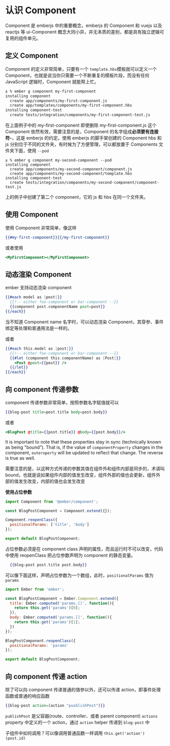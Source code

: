 # 认识 Component 

Component 是 emberjs 中的重要概念，emberjs 的 Component 和 vuejs 以及 reactjs 等 ui-Component 概念大同小异，并无本质的差别，都是具有独立逻辑可复用的组件单元。

## 定义 Component 

Component 的定义非常简单，只要有一个 `template.hbs`模板就可以定义一个 Component，也就是说当你只需要一个不断重复的模板片段，而没有任何 JavaScript 逻辑时，Component 就能帮上忙。

```bash
± % ember g component my-first-component 
installing component
  create app/components/my-first-component.js
  create app/templates/components/my-first-component.hbs
installing component-test
  create tests/integration/components/my-first-component-test.js

```

在上面例子中的 my-first-component 即使删除 my-first-component.js 这个 Component 依然有效，需要注意的是，Component 的名字组成**必须要有连接符-**，这是 emberjs 的约定。使用 emberjs 的脚手架创建的 Component hbs 和 js 分别位于不同的文件夹，有时候为了方便管理，可以都放置于 Components 文件夹下面，使用 `--pod`

```
± % ember g component my-second-component --pod
installing component
  create app/components/my-second-component/component.js
  create app/components/my-second-component/template.hbs
installing component-test
  create tests/integration/components/my-second-component/component-test.js

```

上的例子中创建了第二个 component，它的 js 和 hbs 在同一个文件夹。


## 使用 Component 

使用 Component 非常简单，像这样

```handlebars
{{#my-first-component}}{{/my-first-component}}
```

或者使用 

```handlebars
<MyFirstComponent></MyFirstComponent>
```


## 动态渲染 Component

ember 支持动态渲染 component

```handlebars
{{#each model as |post|}}
  {{!-- either foo-component or bar-component --}}
  {{component post.componentName post=post}}
{{/each}}
```

当不知道 Component name 名字时，可以动态渲染 Component，其穿参、事件绑定等处理和普通用法是一样的。

或者

```handlebars
{{#each this.model as |post|}}
  {{!-- either foo-component or bar-component --}}
  {{#let (component this.componentName) as |Post|}}
    <Post @post={{post}} />
  {{/let}}
{{/each}}
```

## 向 component 传递参数

component 传递参数非常简单，按照参数名字赋值就可以

```handlebars
{{blog-post title=post.title body=post.body}}
```

或者

```handlebars
<BlogPost @title={{post.title}} @body={{post.body}}/>
```


It is important to note that these properties stay in sync (technically known as being "bound"). That is, if the value of `componentProperty` changes in the component, `outeroperty` will be updated to reflect that change. The reverse is true as well.

需要注意的是，以这种方式传递的参数其值在组件外和组件内部是同步的，术语叫 bound，也就是说如果组件内部的值发生改变，组件外部的值也会更新，组件外部的值发生改变，内部的值也会发生改变

**使用占位参数**

```javascript
import Component from '@ember/component';

const BlogPostComponent = Component.extend({});

Component.reopenClass({
  positionalParams: ['title', 'body']
});

export default BlogPostComponent;
```

占位参数必须是在 component class 声明的属性，而且运行时不可以改变，代码中使用 reopenClass 把占位参数声明为 component 的静态变量。

```handlebars
  {{blog-post post.title post.body}}
```

可以像下面这样，声明占位参数为一个数组，此时，`positionalParams` 值为 `params`

```JavaScript
import Ember from 'ember';

const BlogPostComponent = Ember.Component.extend({
  title: Ember.computed('params.[]', function(){
    return this.get('params')[0];
  }),
  body: Ember.computed('params.[]', function(){
    return this.get('params')[1];
  })
});

BlogPostComponent.reopenClass({
  positionalParams: 'params'
});

export default BlogPostComponent;
```

## 向 component 传递 action


除了可以向 component 传递普通的值参以外，还可以传递 action，即事件处理函数或普通的响应函数


```handlebars
{{blog-post action=(action "pusblishPost")}}
```

`publishPost` 是父容器(route、controller、或者 parent component) `actions` property 中定义的一个 action，通过 `action` helper 传递到 `blog-post` 中


子组件中如何调用？可以像调用普通函数一样调用 `this.get('action')(post.id)`
